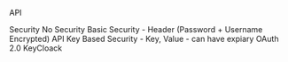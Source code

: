 API

Security
No Security
Basic Security - Header (Password + Username Encrypted)
API Key Based Security - Key, Value - can have expiary
OAuth 2.0
KeyCloack


